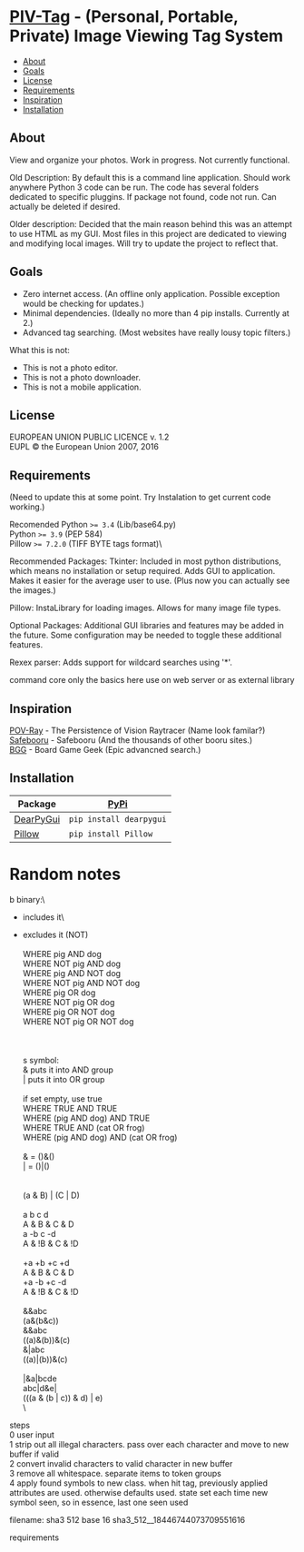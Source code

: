 [PIV-Tag](https://github.com/mem-dixy/PIV-Tag/) - (Personal, Portable, Private) Image Viewing Tag System
====================================================================================

- [About](#about)
- [Goals](#goals)
- [License](#license)
- [Requirements](#requirements)
- [Inspiration](#inspiration)
- [Installation](#installation)


About
--------------------------------------
View and organize your photos. Work in progress. Not currently functional.

Old Description:
By default this is a command line application. Should work anywhere Python 3 code can be run. The code has several folders dedicated to specific pluggins. If package not found, code not run. Can actually be deleted if desired.

Older description:
Decided that the main reason behind this was an attempt to use HTML as my GUI.
Most files in this project are dedicated to viewing and modifying local images.
Will try to update the project to reflect that.


Goals
--------------------------------------
- Zero internet access. (An offline only application. Possible exception would be checking for updates.)
- Minimal dependencies. (Ideally no more than 4 pip installs. Currently at 2.)
- Advanced tag searching. (Most websites have really lousy topic filters.)

What this is not:
- This is not a photo editor.
- This is not a photo downloader.
- This is not a mobile application.


License
--------------------------------------
EUROPEAN UNION PUBLIC LICENCE v. 1.2\
EUPL © the European Union 2007, 2016

Requirements
--------------------------------------
(Need to update this at some point. Try Instalation to get current code working.)

Recomended
Python `>= 3.4` (Lib/base64.py)\
Python `>= 3.9` (PEP 584)\
Pillow `>= 7.2.0` (TIFF BYTE tags format)\

Recommended Packages:
Tkinter: Included in most python distributions, which means no installation or setup required. Adds GUI to application. Makes it easier for the average user to use. (Plus now you can actually see the images.)

Pillow: InstaLibrary for loading images. Allows for many image file types.

Optional Packages:
Additional GUI libraries and features may be added in the future. Some configuration may be needed to toggle these additional features.

Rexex parser: Adds support for wildcard searches using '*'.


command core
only the basics here
use on web server or as external library


Inspiration
--------------------------------------
[POV-Ray](https://www.povray.org/) - The Persistence of Vision Raytracer (Name look familar?)\
[Safebooru](https://safebooru.org/) - Safebooru (And the thousands of other booru sites.)\
[BGG](https://boardgamegeek.com/advsearch/boardgame) - Board Game Geek (Epic advancned search.)




Installation
--------------------------------------
| Package | [PyPi](https://packaging.python.org/en/latest/tutorials/installing-packages/#use-pip-for-installing) |
| ------------------------------------------------------------------- | ----------------------- |
| [DearPyGui](https://github.com/hoffstadt/DearPyGui#installation) | `pip install dearpygui` |
| [Pillow](https://pillow.readthedocs.io/en/latest/installation.html) | `pip install Pillow` |

# Random notes






b binary:\
+ includes it\
- excludes it (NOT)\
\
WHERE pig AND dog\
WHERE NOT pig AND dog\
WHERE pig AND NOT dog\
WHERE NOT pig AND NOT dog\
WHERE pig OR dog\
WHERE NOT pig OR dog\
WHERE pig OR NOT dog\
WHERE NOT pig OR NOT dog\
\
\
\
s symbol:\
& puts it into AND group\
| puts it into OR group\
\
if set empty, use true\
WHERE TRUE AND TRUE\
WHERE (pig AND dog) AND TRUE\
WHERE TRUE AND (cat OR frog)\
WHERE (pig AND dog) AND (cat OR frog)\
\
& = ()&()\
| = ()|()\
\
\
(a & B) | (C | D)\
\
a b c d\
A & B & C & D\
a -b c -d\
A & !B & C & !D\
\
+a +b +c +d\
A & B & C & D\
+a -b +c -d\
A & !B & C & !D\
\
&&abc\
(a&(b&c))\
&&abc\
((a)&(b))&(c)\
&|abc\
((a)|(b))&(c)\
\
|&a|bcde\
abc|d&e|\
(((a & (b | c)) & d) | e)\
\

steps\
0 user input\
1 strip out all illegal characters. pass over each character and move to new buffer if valid\
2 convert invalid characters to valid character in new buffer\
3 remove all whitespace. separate items to token groups\
4 apply found symbols to new class. when hit tag, previously applied attributes are used. otherwise defaults used. state set each time new symbol seen, so in essence, last one seen used


filename:
sha3 512 base 16
sha3_512__18446744073709551616




requirements
